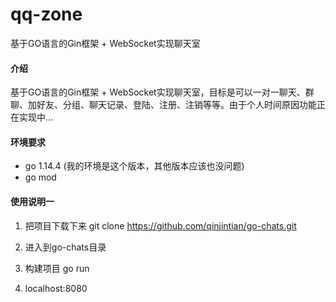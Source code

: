 # qq-zone
基于GO语言的Gin框架 + WebSocket实现聊天室

#### 介绍
基于GO语言的Gin框架 + WebSocket实现聊天室，目标是可以一对一聊天、群聊、加好友、分组、聊天记录、登陆、注册、注销等等。由于个人时间原因功能正在实现中...

#### 环境要求
- go 1.14.4 (我的环境是这个版本，其他版本应该也没问题)
- go mod

#### 使用说明一

1. 把项目下载下来 git clone https://github.com/qinjintian/go-chats.git

1. 进入到go-chats目录

1. 构建项目 go run 

1. localhost:8080